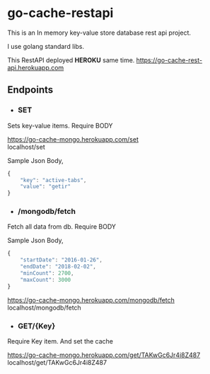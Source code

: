 # go-cache-restapi

 This is an In memory key-value store database rest api project.  

 I use golang standard libs.


 This RestAPI deployed **HEROKU** same time. 
 https://go-cache-rest-api.herokuapp.com  

## Endpoints  
- ### **SET** 
 Sets key-value items. Require BODY 

 https://go-cache-mongo.herokuapp.com/set  
 localhost/set 

 Sample Json Body,  
```javascript
{
    "key": "active-tabs",
    "value": "getir"
}
```
    

- ### **/mongodb/fetch** 
 Fetch all data from db. Require BODY  

 Sample Json Body,  
```javascript
{
    "startDate": "2016-01-26",
    "endDate": "2018-02-02",
    "minCount": 2700,
    "maxCount": 3000
}
```


 https://go-cache-mongo.herokuapp.com/mongodb/fetch  
 localhost/mongodb/fetch  

- ### **GET/{Key}**  
 Require Key item. And set the cache  

 https://go-cache-mongo.herokuapp.com/get/TAKwGc6Jr4i8Z487    
 localhost/get/TAKwGc6Jr4i8Z487  





